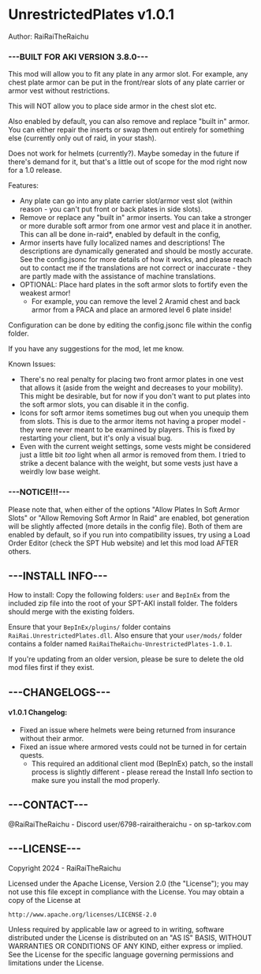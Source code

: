 # UnrestrictedPlates v1.0.1
Author: RaiRaiTheRaichu

### ---BUILT FOR AKI VERSION 3.8.0---

This mod will allow you to fit any plate in any armor slot. For example, any chest plate armor can be put in the front/rear slots of any plate carrier or armor vest without restrictions. 

This will NOT allow you to place side armor in the chest slot etc.

Also enabled by default, you can also remove and replace "built in" armor. You can either repair the inserts or swap them out entirely for something else (currently only out of raid, in your stash).

Does not work for helmets (currently?). Maybe someday in the future if there's demand for it, but that's a little out of scope for the mod right now for a 1.0 release.

Features:
- Any plate can go into any plate carrier slot/armor vest slot (within reason - you can't put front or back plates in side slots).
- Remove or replace any "built in" armor inserts. You can take a stronger or more durable soft armor from one armor vest and place it in another. This can all be done in-raid*, enabled by default in the config,
- Armor inserts have fully localized names and descriptions! The descriptions are dynamically generated and should be mostly accurate. See the config.jsonc for more details of how it works, and please reach out to contact me if the translations are not correct or inaccurate - they are partly made with the assistance of machine translations.
- OPTIONAL: Place hard plates in the soft armor slots to fortify even the weakest armor!
    - For example, you can remove the level 2 Aramid chest and back armor from a PACA and place an armored level 6 plate inside!

Configuration can be done by editing the config.jsonc file within the config folder.

If you have any suggestions for the mod, let me know.

Known Issues:
- There's no real penalty for placing two front armor plates in one vest that allows it (aside from the weight and decreases to your mobility). This might be desirable, but for now if you don't want to put plates into the soft armor slots, you can disable it in the config.
- Icons for soft armor items sometimes bug out when you unequip them from slots. This is due to the armor items not having a proper model - they were never meant to be examined by players. This is fixed by restarting your client, but it's only a visual bug.
- Even with the current weight settings, some vests might be considered just a little bit *too* light when all armor is removed from them. I tried to strike a decent balance with the weight, but some vests just have a weirdly low base weight.


### ---NOTICE!!!---

Please note that, when either of the options "Allow Plates In Soft Armor Slots" or "Allow Removing Soft Armor In Raid" are enabled, bot generation will be slightly affected (more details in the config file). Both of them are enabled by default, so if you run into compatibility issues, try using a Load Order Editor (check the SPT Hub website) and let this mod load AFTER others.


## ---INSTALL INFO---

How to install:
Copy the following folders: `user` and `BepInEx` from the included zip file into the root of your SPT-AKI install folder.
The folders should merge with the existing folders.

Ensure that your `BepInEx/plugins/` folder contains `RaiRai.UnrestrictedPlates.dll`.
Also ensure that your `user/mods/` folder contains a folder named `RaiRaiTheRaichu-UnrestrictedPlates-1.0.1`.

If you're updating from an older version, please be sure to delete the old mod files first if they exist.


## ---CHANGELOGS---

#### v1.0.1 Changelog: 
- Fixed an issue where helmets were being returned from insurance without their armor.
- Fixed an issue where armored vests could not be turned in for certain quests.
    - This required an additional client mod (BepInEx) patch, so the install process is slightly different - please reread the Install Info section to make sure you install the mod properly.


## ---CONTACT---

@RaiRaiTheRaichu - Discord
user/6798-rairaitheraichu - on sp-tarkov.com 


## ---LICENSE---

Copyright 2024 - RaiRaiTheRaichu

Licensed under the Apache License, Version 2.0 (the "License");
you may not use this file except in compliance with the License.
You may obtain a copy of the License at

    http://www.apache.org/licenses/LICENSE-2.0

Unless required by applicable law or agreed to in writing, software
distributed under the License is distributed on an "AS IS" BASIS,
WITHOUT WARRANTIES OR CONDITIONS OF ANY KIND, either express or implied.
See the License for the specific language governing permissions and
limitations under the License.